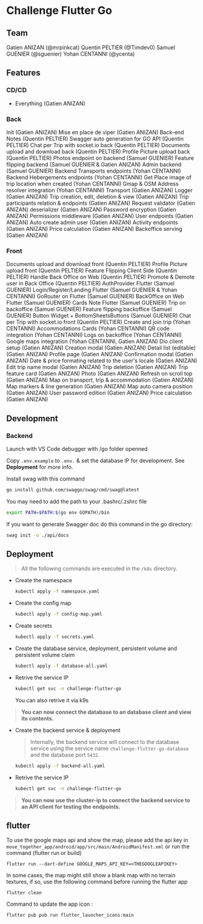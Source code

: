 # Challenge Flutter Go

## Team
Gatien ANIZAN (@mrpinkcat)
Quentin PELTIER (@Timdev0)
Samuel GUENIER (@sguenier)
Yohan CENTANNI (@ycenta)

## Features

### CD/CD

- Everything (Gatien ANIZAN)

### Back 

Init (Gatien ANIZAN)
Mise en place de viper (Gatien ANIZAN)
Back-end Notes (Quentin PELTIER)
Swagger auto generation for GO API (Quentin PELTIER)
Chat per Trip with socket.io back (Quentin PELTIER)
Documents upload and download back (Quentin PELTIER)
Profile Picture upload back (Quentin PELTIER)
Photos endpoint on backend (Samuel GUENIER)
Feature flipping backend (Samuel GUENIER & Gatien ANIZAN)
Admin backend (Samuel GUENIER)
Backend Transports endpoints (Yohan CENTANNI)
Backend Hebergements endpoints (Yohan CENTANNI)
Get Place image of trip location when created (Yohan CENTANNI)
Gmap & OSM Address resolver integration (Yohan CENTANNI)
Transport (Gatien ANIZAN)
Logger (Gatien ANIZAN)
Trip creation, edit, deletion & view (Gatien ANIZAN)
Trip participants relation & endpoints (Gatien ANIZAN)
Request validator (Gatien ANIZAN)
deserializer (Gatien ANIZAN)
Password encryption (Gatien ANIZAN)
Permissions middleware (Gatien ANIZAN)
User endpoints (Gatien ANIZAN)
Auto create admin user (Gatien ANIZAN)
Activity endpoints (Gatien ANIZAN)
Price calculation (Gatien ANIZAN)
Backoffice serving (Gatien ANIZAN)

### Front

Documents upload and download front (Quentin PELTIER)
Profile Picture upload front (Quentin PELTIER)
Feature Flipping Client Side (Quentin PELTIER)
Handle Back Office on Web (Quentin PELTIER)
Promote & Demote user in Back Office (Quentin PELTIER)
AuthProvider Flutter (Samuel GUENIER)
Login/Register/Landing Flutter (Samuel GUENIER & Yohan CENTANNI)
GoRouter on Flutter (Samuel GUENIER)
BackOffice on Web Flutter (Samuel GUENIER)
Cards Note Flutter (Samuel GUENIER)
Trip on backoffice (Samuel GUENIER)
Feature flipping backoffice (Samuel GUENIER)
Button Widget + BottomSheetsButtons (Samuel GUENIER)
Chat per Trip with socket.io front (Quentin PELTIER)
Create and join trip (Yohan CENTANNI)
Accommodations Cards (Yohan CENTANNI)
QR code integration (Yohan CENTANNI)
Logs on backoffice (Yohan CENTANNI)
Google maps integration (Yohan CENTANNI, Gatien ANIZAN)
Dio client setup (Gatien ANIZAN)
Creation modal (Gatien ANIZAN)
Detail list (editable) (Gatien ANIZAN)
Profile page (Gatien ANIZAN)
Confirmation modal (Gatien ANIZAN)
Date & price formating related to the user's locale (Gatien ANIZAN)
Edit trip name modal (Gatien ANIZAN)
Trip deletion (Gatien ANIZAN)
Trip feature card (Gatien ANIZAN)
Photo (Gatien ANIZAN)
Refresh on scroll top (Gatien ANIZAN)
Map on transport, trip & accommodation (Gatien ANIZAN)
Map markers & line generation (Gatien ANIZAN)
Map auto camera position (Gatien ANIZAN)
User password edition (Gatien ANIZAN)
Price calculation (Gatien ANIZAN)

## Development

### Backend

Launch with VS Code debugger with /go folder openned

Copy `.env.example` to `.env.` & set the database IP for development. See **Deployment** for more info.

Install swag with this command
```bash
go install github.com/swaggo/swag/cmd/swag@latest
```

You may need to add the path to your .bashrc/.zshrc file
```bash
export PATH=$PATH:$(go env GOPATH)/bin
```

If you want to generate Swagger doc do this command in the go directory:
```bash
swag init -o ./api/docs
```

## Deployment

> All the following commands are executed in the `/k8s` directory.

- Create the namespace
  ```bash
  kubectl apply -f namespace.yaml
  ```

- Create the config map
  ```bash
  kubectl apply -f config-map.yaml
  ```

- Create secrets
  ```bash
  kubectl apply -f secrets.yaml
  ```

- Create the database service, deployment, persistent volume and persistent volume claim
  ```bash
  kubectl apply -f database-all.yaml
  ```

- Retrive the service IP
  ```bash
  kubectl get svc -n challenge-flutter-go
  ```
  You can also retrive it via k9s

> **You can now connect the database to an database client and view its contents.**

- Create the backend service & deployment
  
  > Internally, the backend service will connect to the database service using the service name `challenge-flutter-go-database` and the database port `5432`.

  ```bash
  kubectl apply -f backend-all.yaml
  ```

- Retrive the service IP
  ```bash
  kubectl get svc -n challenge-flutter-go
  ```

> **You can now use the cluster-ip to connect the backend service to an API client for testing the endpoints.**

## flutter 
To use the google maps api and show the map, please add the api key in `move_together_app/android/app/src/main/AndroidManifest.xml`
or run the command (flutter run or build)
```
flutter run --dart-define GOOGLE_MAPS_API_KEY=<THEGOOGLEAPIKEY>
```

In some cases, the map might still show a blank map with no terrain textures, if so, use the following command before running the flutter app 
```
flutter clean
```

Command to update the app icon :
```
flutter pub pub run flutter_launcher_icons:main
```